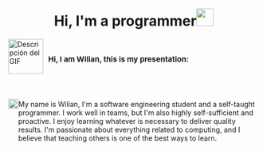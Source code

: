 <h1 align="center"><b>Hi, I'm a programmer</b><img src="https://media.giphy.com/media/hvRJCLFzcasrR4ia7z/giphy.gif" width="35"></h1>

<div style="display: flex; align-items: center;">
  <img src="https://githubwilian2005.s3.us-east-2.amazonaws.com/gifs/spiderman.gif" alt="Descripción del GIF" style="width: 70px; height: 70px;">
  <h1 style="margin-left: 10px;font-size:15px">Hi, I am Wilian, this is my presentation:</h1>
</div>

 <div style="display:flex; margin-top:50px">
   <img src="https://githubwilian2005.s3.us-east-2.amazonaws.com/gifs/spiderman2.gif" alt="Descripción del GIF" style="width:20px; height:20px">
   <p style="width:50
ch;margin-top:2px">My name is Wilian, I'm a software engineering student and a self-taught programmer. I work well in teams, but I'm also highly self-sufficient and proactive. I enjoy learning whatever is necessary to deliver quality results. I'm passionate about everything related to computing, and I believe that teaching others is one of the best ways to learn.</p>
 </div>
